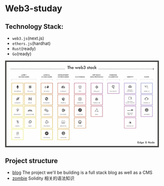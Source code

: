 # Web3-studay

## Technology Stack:
- `web3.js`(next.js)
- `ethers.js`(hardhat)
- `Rust`(ready)
- `Go`(ready)


![stack](stack.jpg "web3-stack list")


## Project structure
- [blog](./blog/README.md) The project we'll be building is a full stack blog as well as a CMS
- [zombie](./zombie/README.md) Solidity 相关的语法知识